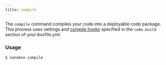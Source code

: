 ```yaml
---
title: compile
---
```


The `compile` command compiles your code into a deployable code package. This process uses settings and [compile hooks](/app-config/build-deploy-hooks/#build-amp-compile-hooks) specified in the `code.build` section of your boxfile.yml.

### Usage
```shell
$ nanobox compile
```
